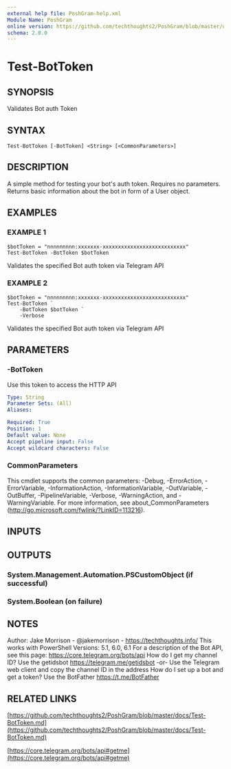 ```yaml
---
external help file: PoshGram-help.xml
Module Name: PoshGram
online version: https://github.com/techthoughts2/PoshGram/blob/master/docs/Test-BotToken.md
schema: 2.0.0
---
```


# Test-BotToken

## SYNOPSIS
Validates Bot auth Token

## SYNTAX

```
Test-BotToken [-BotToken] <String> [<CommonParameters>]
```

## DESCRIPTION
A simple method for testing your bot's auth token.
Requires no parameters.
Returns basic information about the bot in form of a User object.

## EXAMPLES

### EXAMPLE 1
```
$botToken = "nnnnnnnnn:xxxxxxx-xxxxxxxxxxxxxxxxxxxxxxxxxxx"
Test-BotToken -BotToken $botToken
```

Validates the specified Bot auth token via Telegram API

### EXAMPLE 2
```
$botToken = "nnnnnnnnn:xxxxxxx-xxxxxxxxxxxxxxxxxxxxxxxxxxx"
Test-BotToken `
    -BotToken $botToken `
    -Verbose
```

Validates the specified Bot auth token via Telegram API

## PARAMETERS

### -BotToken
Use this token to access the HTTP API

```yaml
Type: String
Parameter Sets: (All)
Aliases:

Required: True
Position: 1
Default value: None
Accept pipeline input: False
Accept wildcard characters: False
```

### CommonParameters
This cmdlet supports the common parameters: -Debug, -ErrorAction, -ErrorVariable, -InformationAction, -InformationVariable, -OutVariable, -OutBuffer, -PipelineVariable, -Verbose, -WarningAction, and -WarningVariable.
For more information, see about_CommonParameters (http://go.microsoft.com/fwlink/?LinkID=113216).

## INPUTS

## OUTPUTS

### System.Management.Automation.PSCustomObject (if successful)
### System.Boolean (on failure)
## NOTES
Author: Jake Morrison - @jakemorrison - https://techthoughts.info/
This works with PowerShell Versions: 5.1, 6.0, 6.1
For a description of the Bot API, see this page: https://core.telegram.org/bots/api
How do I get my channel ID?
Use the getidsbot https://telegram.me/getidsbot  -or-  Use the Telegram web client and copy the channel ID in the address
How do I set up a bot and get a token?
Use the BotFather https://t.me/BotFather

## RELATED LINKS

[https://github.com/techthoughts2/PoshGram/blob/master/docs/Test-BotToken.md](https://github.com/techthoughts2/PoshGram/blob/master/docs/Test-BotToken.md)

[https://core.telegram.org/bots/api#getme](https://core.telegram.org/bots/api#getme)

